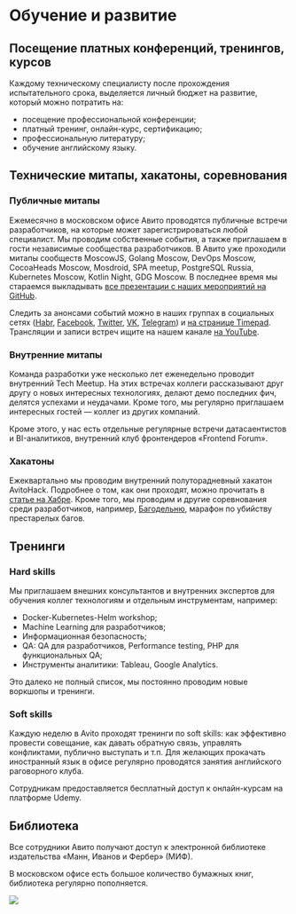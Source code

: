# Обучение и развитие 

## Посещение платных конференций, тренингов, курсов
Каждому техническому специалисту после прохождения испытательного срока, выделяется личный бюджет на развитие, который можно потратить на:

- посещение профессиональной конференции;
- платный тренинг, онлайн-курс, сертификацию;
- профессиональную литературу;
- обучение английскому языку.

## Технические митапы, хакатоны, соревнования

### Публичные митапы
Ежемесячно в московском офисе Авито проводятся публичные встречи разработчиков, на которые может зарегистрироваться любой специалист. Мы проводим собственные события, а также приглашаем в гости независимые сообщества разработчиков. В Авито уже проходили митапы сообществ MoscowJS, Golang Moscow, DevOps Moscow, CocoaHeads Moscow, Mosdroid, SPA meetup, PostgreSQL Russia, Kubernetes Moscow, Kotlin Night, GDG Moscow. В последнее время мы стараемся выкладывать [все презентации с наших мероприятий на GitHub](https://github.com/avito-tech/avitotech-presentations). 

Следить за анонсами событий можно в наших группах в социальных сетях ([Habr](https://habrahabr.ru/company/avito/), [Facebook](https://www.facebook.com/AvitoTech/), [Twitter](https://twitter.com/AvitoTech), [VK](https://vk.com/avitotech), [Telegram](https://t.me/avitotech)) и [на странице Timepad](https://avitotech.timepad.ru/). Трансляции и записи встреч ищите на нашем канале [на YouTube](https://www.youtube.com/c/AvitoTech). 


### Внутренние митапы
Команда разработки уже несколько лет еженедельно проводит внутренний Tech Meetup. На этих встречах коллеги рассказывают друг другу о новых интересных технологиях, делают демо последних фич, делятся успехами и неудачами. Кроме того, мы регулярно приглашаем интересных гостей — коллег из других компаний.

Кроме этого, у нас есть отдельные регулярные встречи датасаентистов и BI-аналитиков, внутренний клуб фронтендеров «Frontend Forum».

### Хакатоны
Ежеквартально мы проводим внутренний полуторадневный хакатон AvitoHack. Подробнее о том, как они проходят, можно прочитать в [статье на Хабре](https://habrahabr.ru/company/avito/blog/342466/). Кроме того, мы проводим и другие соревнования среди разработчиков, например, [Багодельню](https://habr.com/company/avito/blog/351736/), марафон по убийству престарелых багов.

## Тренинги

### Hard skills
Мы приглашаем внешних консультантов и внутренних экспертов для обучения коллег технологиям и отдельным инструментам, например:

- Docker-Kubernetes-Helm workshop;
- Machine Learning для разработчиков;
- Информационная безопасность;
- QA: QA для разработчиков, Performance testing, PHP для функциональных QA;
- Инструменты аналитики: Tableau, Google Analytics.

Это далеко не полный список, мы постоянно проводим новые воркшопы и тренинги. 

### Soft skills
Каждую неделю в Avito проходят тренинги по soft skills: как эффективно провести совещание, как давать обратную связь, управлять конфликтами, публично выступать и т.п. Для желающих прокачать иностранный язык в офисе регулярно проводятся занятия английского раговорного клуба.

Сотрудникам предоставляется бесплатный доступ к онлайн-курсам на платформе Udemy.

## Библиотека

Все сотрудники Авито получают доступ к электронной библиотеке издательства «Манн, Иванов и Фербер» (МИФ).

В московском офисе есть большое количество бумажных книг, библиотека регулярно пополняется.

![](https://habrastorage.org/getpro/habr/post_images/f84/332/9a8/f843329a869795ce024ab5294c706cae.jpg)

